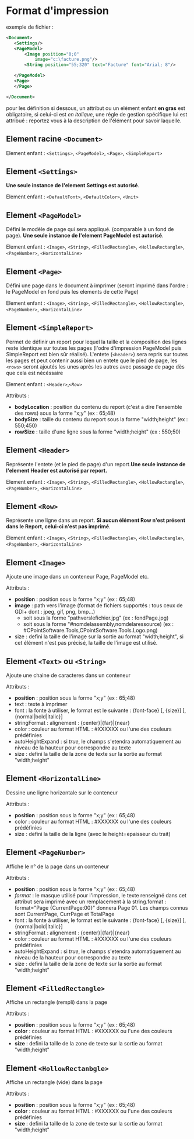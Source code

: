 # Format d'impression
exemple de fichier :
 ``` xml
<Document>
	<Settings/>
	<PageModel>
		<Image position="0;0"   
			image="c:\facture.png"/>
		<String position="55;320" text="Facture" font="Arial; 8"/>  

	</PageModel>  
	<Page>  
	</Page>  

 </Document>
```

pour les définition si dessous, un attribut ou un elément enfant **en gras** est obligatoire, si celui-ci est _en italique_, une régle de gestion spécifique lui est attribué : reportez vous à la description de l'élément pour savoir laquelle.

## Element racine `<Document>`

Element enfant :  `<Settings>`, `<PageModel>`, `<Page>`, `<SimpleReport>`

## Element `<Settings>`

**Une seule instance de l'element Settings est autorisé**.

Element enfant :  `<DefaultFont>`, `<DefaultColor>`, `<Unit>`

## Element `<PageModel>`

Défini le modèle de page qui sera appliqué. (comparable à un fond de page). **Une seule instance de l'element PageModel est autorisé**.

Element enfant : `<Image>`, `<String>`, `<FilledRectangle>`, `<HollowRectangle>`, `<PageNumber>`, `<HorizontalLine>`

## Element `<Page>`

Défini une page dans le document à imprimer (seront imprimé dans l'ordre : le PageModel en fond puis les elements de cette Page)

Element enfant : `<Image>`, `<String>`, `<FilledRectangle>`, `<HollowRectangle>`, `<PageNumber>`, `<HorizontalLine>`

## Element `<SimpleReport>`

Permet de définir un report pour lequel la taille et la composition des lignes reste identique sur toutes les pages (l'odre d'impression PageModel puis SimpleReport est bien sûr réalisé). L'entete (`<header>`) sera repris sur toutes les pages et peut contenir aussi bien un entete que le pied de page, les `<rows>` seront ajoutés les unes après les autres avec passage de page dès que cela est nécéssaire

Element enfant : `<Header>`,_`<Row>`_

Attributs :

* **bodyLocation** : position du contenu du report (c'est a dire l'ensemble des rows) sous la forme "x;y" (ex : 65;48)
* **bodySize** : taille du contenu du report sous la forme "width;height" (ex : 550;450)
* **rowSize** : taille d'une ligne sous la forme "width;height" (ex : 550;50)

## Element `<Header>`

Représente l'entete (et le pied de page) d'un report.**Une seule instance de l'element Header est autorisé par report.**  

Element enfant : `<Image>`, `<String>`, `<FilledRectangle>`, `<HollowRectangle>`, `<PageNumber>`, `<HorizontalLine>`

## Element `<Row>`

Représente une ligne dans un report. **Si aucun élément Row n'est présent dans le Report, celui-ci n'est pas imprimé**.

Element enfant : `<Image>`, `<String>`, `<FilledRectangle>`, `<HollowRectangle>`, `<PageNumber>`, `<HorizontalLine>`

## Element `<Image>`

Ajoute une image dans un conteneur Page, PageModel etc.

Attributs :

* **position** : position sous la forme "x;y" (ex : 65;48)
* **image** : path vers l'image  (format de fichiers supportés : tous ceux de GDI+ dont : jpeg, gif, png, bmp...)
    * soit sous la forme "pathverslefichier.jpg" (ex : fondPage.jpg)
    * soit sous la forme "#nomdelassembly,nomdelaressource) (ex : #CPointSoftware.Tools,CPointSoftware.Tools.Logo.png)
* size : defini la taille de l'image sur la sortie au format "width;height", si cet élément n'est pas précisé, la taille de l'image est utilisé.

## Element `<Text>` ou `<String>`

Ajoute une chaine de caracteres dans un conteneur

Attributs :

* **position** : position sous la forme "x;y" (ex : 65;48)
* text : texte à imprimer
* font : la fonte à utiliser, le format est le suivante : {font-face} [, {size}] [,{normal|bold|italic}]
* stringFormat : alignement : {center}|{far}|{near}
* color : couleur au format HTML : #XXXXXX ou l'une des couleurs prédéfinies
* autoHeightExpand : si _true_, le champs s'etendra automatiquement au niveau de la hauteur pour correspondre au texte 
* size : defini la taille de la zone de texte sur la sortie au format "width;height"

## Element `<HorizontalLine>`

Dessine une ligne horizontale sur le conteneur

Attributs :

* **position** : position sous la forme "x;y" (ex : 65;48)
* color : couleur au format HTML : #XXXXXX ou l'une des couleurs prédéfinies
* size : defini la taille de la ligne (avec le height=epaisseur du trait)

## Element `<PageNumber>`

Affiche le n° de la page dans un conteneur

Attributs :

* **position** : position sous la forme "x;y" (ex : 65;48)
* _format_ : le masque utilisé pour l'impression, le texte renseigné dans cet attribut sera imprimé avec un remplacement à la string.format : format="Page {CurrentPage:00}" donnera Page 01\. Les champs connus sont CurrentPage, CurrPage et TotalPage
* font : la fonte à utiliser, le format est le suivante : {font-face} [, {size}] [,{normal|bold|italic}]
* stringFormat : alignement : {center}|{far}|{near}
* color : couleur au format HTML : #XXXXXX ou l'une des couleurs prédéfinies
* autoHeightExpand : si _true_, le champs s'etendra automatiquement au niveau de la hauteur pour correspondre au texte 
* size : defini la taille de la zone de texte sur la sortie au format "width;height"

## Element `<FilledRectangle>`

Affiche un rectangle (rempli) dans la page

Attributs :

* **position** : position sous la forme "x;y" (ex : 65;48)
* **color** : couleur au format HTML : #XXXXXX ou l'une des couleurs prédéfinies
* **size** : defini la taille de la zone de texte sur la sortie au format "width;height"

## Element `<HollowRectanbgle>`

Affiche un rectangle (vide) dans la page

Attributs :

* **position** : position sous la forme "x;y" (ex : 65;48)
* **color** : couleur au format HTML : #XXXXXX ou l'une des couleurs prédéfinies
* **size** : defini la taille de la zone de texte sur la sortie au format "width;height"
